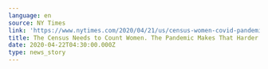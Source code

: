 ```yaml
---
language: en
source: NY Times
link: 'https://www.nytimes.com/2020/04/21/us/census-women-covid-pandemic.html'
title: The Census Needs to Count Women. The Pandemic Makes That Harder.
date: 2020-04-22T04:30:00.000Z
type: news_story
---
```


